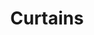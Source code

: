 ---
layout: illustration
title: Curtains
type: art, illustration
description: Personal Illustration
alt: Illustration of woman's silhouette in front of baroquely patterned curtain
medium: Silkscreen print 
large-image: curtains-large.jpg
small-image: curtains-small.jpg
size: 1790x2500
---